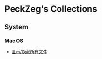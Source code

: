 PeckZeg's Collections
=====================

## System

### Mac OS

* [显示/隐藏所有文件](system/mac-os/show-all-files.md)